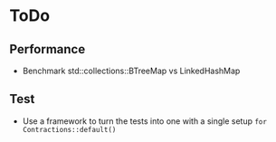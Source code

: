# ToDo

## Performance

- Benchmark std::collections::BTreeMap vs LinkedHashMap

## Test

- Use a framework to turn the tests into one with a single setup `for Contractions::default()`
